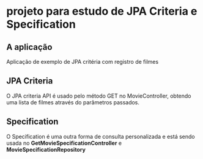 # projeto para estudo de JPA Criteria e Specification

## A aplicação

Aplicação de exemplo de JPA critéria com registro de filmes

## JPA Criteria

O JPA criteria API é usado pelo método GET no MovieController, obtendo uma lista de filmes através do parâmetros passados.


## Specification

O Specification é uma outra forma de consulta personalizada e está sendo usada no 
<b>GetMovieSpecificationController</b> e <b>MovieSpecificationRepository</b>